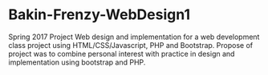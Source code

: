 # Bakin-Frenzy-WebDesign1
Spring 2017 Project
Web design and implementation for a web development class project using HTML/CSS/Javascript, PHP and Bootstrap. 
Propose of project was to combine personal interest with practice in design and implementation using bootstrap and PHP.
